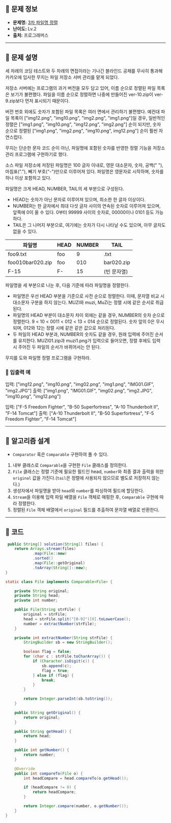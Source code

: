 ## 🌵 문제 정보

- **문제명:** [3차 파일명 정렬](https://school.programmers.co.kr/learn/courses/30/lessons/17686)
- **난이도:** Lv.2
- **출처:** 프로그래머스

---

## 🌵 문제 설명

세 차례의 코딩 테스트와 두 차례의 면접이라는 기나긴 블라인드 공채를 무사히 통과해 카카오에 입사한 무지는 파일 저장소 서버 관리를 맡게 되었다.

저장소 서버에는 프로그램의 과거 버전을 모두 담고 있어, 이름 순으로 정렬된 파일 목록은 보기가 불편했다.
파일을 이름 순으로 정렬하면 나중에 만들어진 ver-10.zip이 ver-9.zip보다 먼저 표시되기 때문이다.

버전 번호 외에도 숫자가 포함된 파일 목록은 여러 면에서 관리하기 불편했다. 예컨대 파일 목록이
["img12.png", "img10.png", "img2.png", "img1.png"]일 경우,
일반적인 정렬은 ["img1.png", "img10.png", "img12.png", "img2.png"] 순이 되지만,
숫자 순으로 정렬된 ["img1.png", "img2.png", "img10.png", img12.png"] 순이 훨씬 자연스럽다.

무지는 단순한 문자 코드 순이 아닌, 파일명에 포함된 숫자를 반영한 정렬 기능을 저장소 관리 프로그램에 구현하기로 했다.

소스 파일 저장소에 저장된 파일명은 100 글자 이내로, 영문 대소문자, 숫자, 공백(" "), 마침표("."), 빼기 부호("-")만으로 이루어져 있다.
파일명은 영문자로 시작하며, 숫자를 하나 이상 포함하고 있다.

파일명은 크게 HEAD, NUMBER, TAIL의 세 부분으로 구성된다.

* HEAD는 숫자가 아닌 문자로 이루어져 있으며, 최소한 한 글자 이상이다.
* NUMBER는 한 글자에서 최대 다섯 글자 사이의 연속된 숫자로 이루어져 있으며, 앞쪽에 0이 올 수 있다. 0부터 99999 사이의 숫자로, 00000이나 0101 등도 가능하다.
* TAIL은 그 나머지 부분으로, 여기에는 숫자가 다시 나타날 수도 있으며, 아무 글자도 없을 수 있다.

| 파일명              | HEAD | NUMBER | TAIL       |
|------------------|------|--------|------------|
| foo9.txt         | foo  | 9      | .txt       |
| foo010bar020.zip | foo  | 010    | bar020.zip |
| F-15             | F-   | 15     | (빈 문자열)    |

파일명을 세 부분으로 나눈 후, 다음 기준에 따라 파일명을 정렬한다.

* 파일명은 우선 HEAD 부분을 기준으로 사전 순으로 정렬한다. 이때, 문자열 비교 시 대소문자 구분을 하지 않는다. MUZI와 muzi, MuZi는 정렬 시에 같은 순서로 취급된다.
* 파일명의 HEAD 부분이 대소문자 차이 외에는 같을 경우, NUMBER의 숫자 순으로 정렬한다. 9 < 10 < 0011 < 012 < 13 < 014 순으로 정렬된다. 숫자 앞의 0은 무시되며, 012와 12는 정렬 시에 같은 같은 값으로 처리된다.
* 두 파일의 HEAD 부분과, NUMBER의 숫자도 같을 경우, 원래 입력에 주어진 순서를 유지한다. MUZI01.zip과 muzi1.png가 입력으로 들어오면, 정렬 후에도 입력 시 주어진 두 파일의 순서가 바뀌어서는 안 된다.

무지를 도와 파일명 정렬 프로그램을 구현하라.

### 🔸 입출력 예

입력: ["img12.png", "img10.png", "img02.png", "img1.png", "IMG01.GIF", "img2.JPG"]
출력: ["img1.png", "IMG01.GIF", "img02.png", "img2.JPG", "img10.png", "img12.png"]

입력: ["F-5 Freedom Fighter", "B-50 Superfortress", "A-10 Thunderbolt II", "F-14 Tomcat"]
출력: ["A-10 Thunderbolt II", "B-50 Superfortress", "F-5 Freedom Fighter", "F-14 Tomcat"]

---

## 🌵 알고리즘 설계

* `Comparator` 혹은 `Comparable` 구현하여 풀 수 있다.

1. 내부 클래스로 `Comparable`을 구현한 `File` 클래스를 정의한다.
2. `File` 클래스는 정렬 기준에 필요한 필드인 head, `number`와 최종 결과 출력을 위한 `original` 값을 가진다.(`tail`은 정렬에 사용되지 않으므로 별도로 저장하지 않는다.)
3. 생성자에서 파일명을 받아 `head`와 `number`를 파싱하여 필드에 할당한다.
4. `Stream`을 이용해 입력 파일 배열을 `File` 객체로 매핑한 후, `Comparable` 구현에 따라 정렬한다.
5. 정렬된 `File` 객체 배열에서 `original` 필드를 추출하여 문자열 배열로 반환한다.

---

## 🌵 코드

```java
 public String[] solution(String[] files) {
    return Arrays.stream(files)
            .map(File::new)
            .sorted()
            .map(File::getOriginal)
            .toArray(String[]::new);
}

static class File implements Comparable<File> {

    private String original;
    private String head;
    private int number;

    public File(String strFile) {
        original = strFile;
        head = strFile.split("[0-9]")[0].toLowerCase();
        number = extractNumber(strFile);
    }

    private int extractNumber(String strFile) {
        StringBuilder sb = new StringBuilder();

        boolean flag = false;
        for (char c : strFile.toCharArray()) {
            if (Character.isDigit(c)) {
                sb.append(c);
                flag = true;
            } else if (flag) {
                break;
            }
        }

        return Integer.parseInt(sb.toString());
    }

    public String getOriginal() {
        return original;
    }

    public String getHead() {
        return head;
    }

    public int getNumber() {
        return number;
    }

    @Override
    public int compareTo(File o) {
        int headCompare = head.compareTo(o.getHead());

        if (headCompare != 0) {
            return headCompare;
        }

        return Integer.compare(number, o.getNumber());
    }
}
```